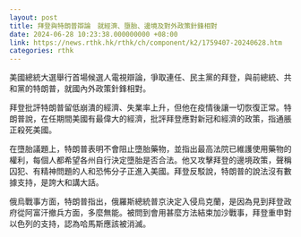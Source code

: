 ```yaml
---
layout: post
title: 拜登與特朗普辯論　就經濟、墮胎、邊境及對外政策針鋒相對
date: 2024-06-28 10:23:38.000000000 +08:00
link: https://news.rthk.hk/rthk/ch/component/k2/1759407-20240628.htm
categories: rthk
---
```


美國總統大選舉行首場候選人電視辯論，爭取連任、民主黨的拜登，與前總統、共和黨的特朗普，就國內外政策針鋒相對。

拜登批評特朗普留低崩潰的經濟、失業率上升，但他在疫情後讓一切恢復正常。特朗普說，在任期間美國有最偉大的經濟，批評拜登應對新冠和經濟的政策，指通脹正殺死美國。

在墮胎議題上，特朗普表明不會阻止墮胎藥物，並指出最高法院已維護使用藥物的權利，每個人都希望各州自行決定墮胎是否合法。他又攻擊拜登的邊境政策，聲稱囚犯、有精神問題的人和恐怖分子正進入美國。拜登反駁說，特朗普的說法沒有數據支持，是誇大和講大話。

俄烏戰事方面，特朗普指出，俄羅斯總統普京決定入侵烏克蘭，是因為見到拜登政府從阿富汗撤兵方面，多麼無能。被問到會用甚麼方法結束加沙戰事，拜登重申對以色列的支持，認為哈馬斯應該被消滅。
